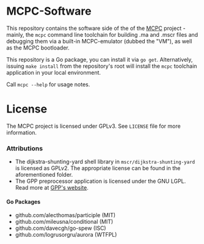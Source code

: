 # MCPC-Software

This repository contains the software side of the of the [MCPC](https://github.com/PiMaker/MCPC-Hardware) project - mainly, the `mcpc` command line toolchain for building .ma and .mscr files and debugging them via a built-in MCPC-emulator (dubbed the "VM"), as well as the MCPC bootloader.

This repository is a Go package, you can install it via `go get`. Alternatively, issuing `make install` from the repository's root will install the `mcpc` toolchain application in your local environment.

Call `mcpc --help` for usage notes.

# License

The MCPC project is licensed under GPLv3. See `LICENSE` file for more information.

### Attributions

* The dijkstra-shunting-yard shell library in `mscr/dijkstra-shunting-yard` is licensed as GPLv2. The appropriate license can be found in the aforementioned folder.
* The GPP preprocessor application is licensed under the GNU LGPL. Read more at [GPP's website](https://logological.org/gpp).

#### Go Packages
* github.com/alecthomas/participle (MIT)
* github.com/mileusna/conditional (MIT)
* github.com/davecgh/go-spew (ISC)
* github.com/logrusorgru/aurora (WTFPL)
